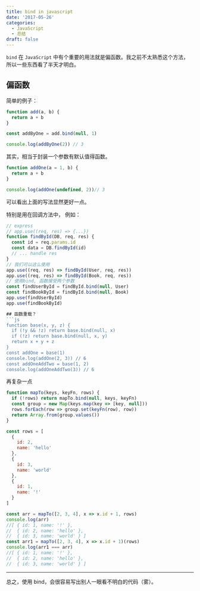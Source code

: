 ```yaml
---
title: bind in javascript
date: '2017-05-26'
categories:
  - JavaScript
  - 总结
draft: false
---
```


`bind` 在 `JavaScript` 中有个重要的用法就是偏函数。我之前不太熟悉这个方法，所以一些东西看了半天才明白。

<!--more-->

## 偏函数
简单的例子：
```js
function add(a, b) {
  return a + b
}

const addByOne = add.bind(null, 1)

console.log(addByOne(2)) // 3
```
其实，相当于封装一个参数有默认值得函数。
```js
function addOne(a = 1, b) {
  return a + b
}

console.log(addOne(undefined, 2))// 3
```
可以看出上面的写法显然更好一点。

特别是用在回调方法中， 例如：

```js
// express
// app.use((req, res) => {...})
function findById(DB, req, res) {
  const id = req.params.id
  const data = DB.findById(id)
  // ... handle res
}
// 我们可以这么使用
app.use((req, res) => findById(User, req, res))
app.use((req, res) => findById(Book, req, res))
// 使用bind, 函数接受两个参数
const findUserById = findById.bind(null, User)
const findBookById = findById.bind(null, Book)
app.use(findUserById)
app.use(findBookById)

## 函数重载？
```js
function base(x, y, z) {
  if (!y && !z) return base.bind(null, x)
  if (!z) return base.bind(null, x, y)
  return x + y + z
}
const addOne = base(1)
console.log(addOne(2, 3)) // 6
const addOneAddTwo = base(1, 2)
console.log(addOneAddTwo(3)) // 6
```
再复杂一点
```js
function mapTo(keys, keyFn, rows) {
  if (!rows) return mapTo.bind(null, keys, keyFn)
  const group = new Map(keys.map(key => [key, null]))
  rows.forEach(row => group.set(keyFn(row), row))
  return Array.from(group.values())
}

const rows = [
  {
    id: 2,
    name: 'hello'
  },
  {
    id: 3,
    name: 'world'
  },
  {
    id: 1,
    name: '!'
  }
]

const arr = mapTo([2, 3, 4], x => x.id + 1, rows)
console.log(arr)
//[ { id: 1, name: '!' },
//  { id: 2, name: 'hello' },
//  { id: 3, name: 'world' } ]
const arr1 = mapTo([2, 3, 4], x => x.id + 1)(rows)
console.log(arr1 === arr)
//[ { id: 1, name: '!' },
//  { id: 2, name: 'hello' },
//  { id: 3, name: 'world' } ]
```
---

总之，使用 bind，会很容易写出别人一眼看不明白的代码（雾）。
